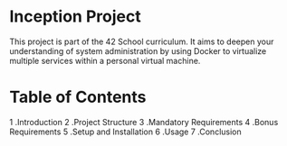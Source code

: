 # Inception Project
This project is part of the 42 School curriculum. It aims to deepen your understanding of system administration by using Docker to virtualize multiple services within a personal virtual machine.

# Table of Contents
1 .Introduction
2 .Project Structure
3 .Mandatory Requirements
4 .Bonus Requirements
5 .Setup and Installation
6 .Usage
7 .Conclusion
